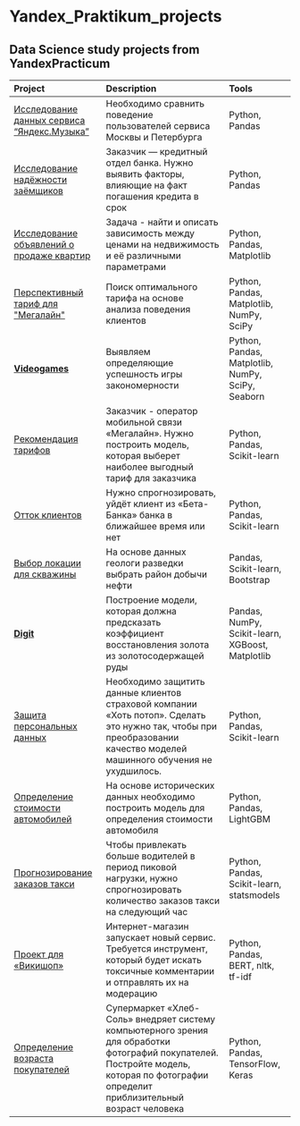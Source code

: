 # Yandex_Praktikum_projects

## Data Science study projects from YandexPracticum

| Project | Description | Tools |
| :-------| :-----------| :-----------|
|[Исследование данных сервиса “Яндекс.Музыка” ](https://github.com/StacyNeutriNO/Yandex_Praktikum_projects/blob/main/all_projects/project_01/project_01.ipynb) | Необходимо сравнить поведение пользователей сервиса Москвы и Петербурга | Python, Pandas |
|[Исследование надёжности заёмщиков](https://github.com/StacyNeutriNO/Yandex_Praktikum_projects/blob/main/all_projects/project_02/project_02.ipynb) | Заказчик — кредитный отдел банка. Нужно выявить факторы, влияющие на факт погашения кредита в срок | Python, Pandas |
|[Исследование объявлений о продаже квартир](https://github.com/StacyNeutriNO/Yandex_Praktikum_projects/blob/main/all_projects/project_03/project_03.ipynb) | Задача - найти и описать  зависимость между ценами на недвижимость и  её различными параметрами | Python, Pandas, Matplotlib | 
|[Перспективный тариф для "Мегалайн"](https://github.com/StacyNeutriNO/Yandex_Praktikum_projects/blob/main/all_projects/project_04/project_04.ipynb) | Поиск оптимального тарифа на основе анализа поведения клиентов | Python, Pandas, Matplotlib, NumPy, SciPy |
|[**Videogames**](https://github.com/StacyNeutriNO/Yandex_Praktikum_projects/blob/main/all_projects/project_05/project_05.ipynb) | Выявляем определяющие успешность игры закономерности | Python, Pandas, Matplotlib, NumPy, SciPy, Seaborn |  
|[Рекомендация тарифов](https://github.com/StacyNeutriNO/Yandex_Praktikum_projects/blob/main/all_projects/project_06/project_06.ipynb) | Заказчик - оператор мобильной связи «Мегалайн». Нужно построить модель, которая выберет наиболее выгодный тариф для заказчика | Python,  Pandas, Scikit-learn |
|[Отток клиентов](https://github.com/StacyNeutriNO/Yandex_Praktikum_projects/blob/main/all_projects/project_07/project_07.ipynb) | Нужно спрогнозировать, уйдёт клиент из «Бета-Банка» банка в ближайшее время или нет |  Python,  Pandas,  Scikit-learn |
|[Выбор локации для скважины](https://github.com/StacyNeutriNO/Yandex_Praktikum_projects/blob/main/all_projects/project_08/project_08.ipynb) | На основе данных геологи разведки выбрать район добычи нефти | Pandas,  Scikit-learn, Bootstrap |
|[**Digit**](https://github.com/StacyNeutriNO/Yandex_Praktikum_projects/blob/main/all_projects/project_09/project_09.ipynb) | Построение модели, которая должна предсказать коэффициент восстановления золота из золотосодержащей руды | Pandas, NumPy, Scikit-learn, XGBoost, Matplotlib |
|[Защита персональных данных](https://github.com/StacyNeutriNO/Yandex_Praktikum_projects/blob/main/all_projects/project_10/project_10.ipynb) | Необходимо защитить данные клиентов страховой компании «Хоть потоп». Сделать это нужно так, чтобы при преобразовании качество моделей машинного обучения не ухудшилось. | Python,  Pandas,  Scikit-learn |
|[Определение стоимости автомобилей](https://github.com/StacyNeutriNO/Yandex_Praktikum_projects/blob/main/all_projects/project_11/project_11.ipynb) | На основе исторических данных необходимо построить модель для определения стоимости автомобиля | Python,  Pandas, LightGBM |
|[Прогнозирование заказов такси](https://github.com/StacyNeutriNO/Yandex_Praktikum_projects/blob/main/all_projects/project_12/project_12.ipynb) | Чтобы привлекать больше водителей в период пиковой нагрузки, нужно спрогнозировать количество заказов такси на следующий час | Python,  Pandas,  Scikit-learn, statsmodels |
|[Проект для «Викишоп»](https://github.com/StacyNeutriNO/Yandex_Praktikum_projects/blob/main/all_projects/project_13/project_13.ipynb) | Интернет-магазин запускает новый сервис. Требуется инструмент, который будет искать токсичные комментарии и отправлять их на модерацию | Python, Pandas, BERT, nltk, tf-idf |
|[Определение возраста покупателей](https://github.com/StacyNeutriNO/Yandex_Praktikum_projects/blob/main/all_projects/project_14/project_14.ipynb) | Cупермаркет «Хлеб-Соль» внедряет систему компьютерного зрения для обработки фотографий покупателей. Постройте модель, которая по фотографии определит приблизительный возраст человека | Python, Pandas, TensorFlow, Keras |

